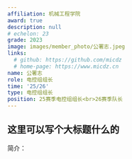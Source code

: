 ```yaml
---
affiliation: 机械工程学院
award: true
description: null
# echelon: 23
grade: 2023
image: images/member_photo/公署志.jpeg
links:
  # github: https://github.com/micdz
  # home-page: https://www.micdz.cn
name: 公署志
role: 电控组组长
time: '25/26'
type: 电控组组长
position: 25赛季电控组组长<br>26赛季队长
---
```

## 这里可以写个大标题什么的
简介：<br>



